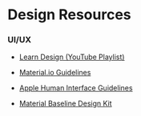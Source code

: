# Design Resources
### UI/UX

* [Learn Design (YouTube Playlist)](https://www.youtube.com/watch?v=WZQYt5HZ0-E&list=PLDtHAiqIa4wa5MBbE_XDoqY51sAkQnkjt)
* [Material.io Guidelines](https://material.io/design/guidelines-overview)

* [Apple Human Interface Guidelines](https://developer.apple.com/design/human-interface-guidelines/)

* [Material Baseline Design Kit](https://www.figma.com/community/file/778763161265841481)
